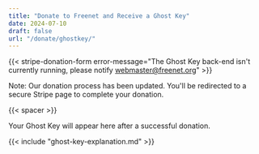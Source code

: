 ```yaml
---
title: "Donate to Freenet and Receive a Ghost Key"
date: 2024-07-10
draft: false
url: "/donate/ghostkey/"
---
```


{{< stripe-donation-form error-message="The Ghost Key back-end isn't currently running, please notify webmaster@freenet.org" >}}

<p>Note: Our donation process has been updated. You'll be redirected to a secure Stripe page to complete your donation.</p>

{{< spacer >}}

<div id="certificateSection" style="display: none;">
  <h2>Your Ghost Key</h2>
  <p>Below is your Ghost Key. Please copy and save it securely.</p>
  <textarea id="combinedKey" rows="10" cols="72" readonly></textarea>
  <button id="copyCombinedKey">Copy Ghost Key</button>
</div>

<div id="errorMessage" style="display: none; color: red;"></div>

<div id="certificate-info">
  <p>Your Ghost Key will appear here after a successful donation.</p>
</div>

{{< include "ghost-key-explanation.md" >}}
